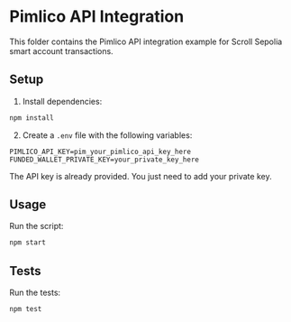 # Pimlico API Integration

This folder contains the Pimlico API integration example for Scroll Sepolia smart account transactions.

## Setup

1. Install dependencies:
```bash
npm install
```

2. Create a `.env` file with the following variables:
```env
PIMLICO_API_KEY=pim_your_pimlico_api_key_here
FUNDED_WALLET_PRIVATE_KEY=your_private_key_here
```

The API key is already provided. You just need to add your private key.

## Usage

Run the script:
```bash
npm start
```

## Tests

Run the tests:
```bash
npm test
```